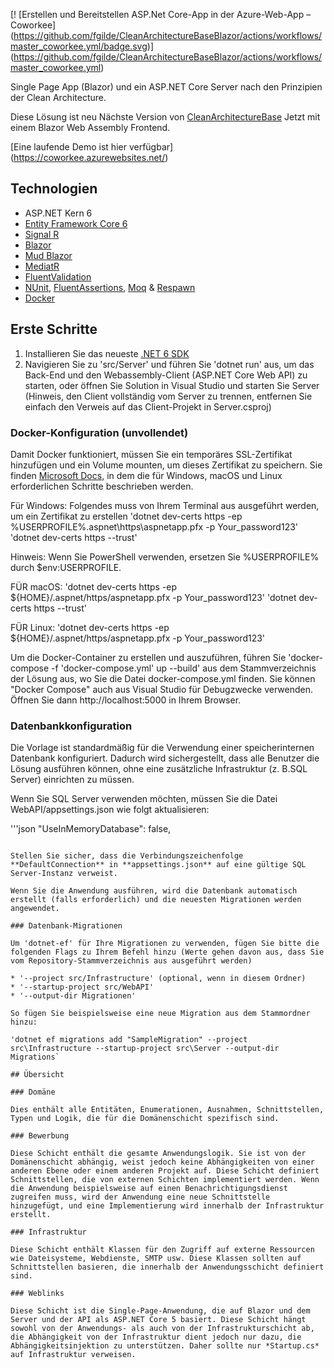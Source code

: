 [! [Erstellen und Bereitstellen ASP.Net Core-App in der Azure-Web-App – Coworkee] (https://github.com/fgilde/CleanArchitectureBaseBlazor/actions/workflows/master_coworkee.yml/badge.svg)] (https://github.com/fgilde/CleanArchitectureBaseBlazor/actions/workflows/master_coworkee.yml)

Single Page App (Blazor) und ein ASP.NET Core Server nach den Prinzipien der Clean Architecture. 
<br/>

Diese Lösung ist neu Nächste Version von [CleanArchitectureBase](https://github.com/fgilde/CleanArchitectureBase) 
Jetzt mit einem Blazor Web Assembly Frontend.

[Eine laufende Demo ist hier verfügbar] (https://coworkee.azurewebsites.net/)

## Technologien

* ASP.NET Kern 6
* [Entity Framework Core 6](https://docs.microsoft.com/en-us/ef/core/)
* [Signal R](https://docs.microsoft.com/en-US/aspnet/signalr/overview/getting-started/introduction-to-signalr)
* [Blazor](https://dotnet.microsoft.com/en-us/apps/aspnet/web-apps/blazor)
* [Mud Blazor](https://mudblazor.com/getting-started/installation#manual-install)
* [MediatR](https://github.com/jbogard/MediatR)
* [FluentValidation](https://fluentvalidation.net/)
* [NUnit](https://nunit.org/), [FluentAssertions](https://fluentassertions.com/), [Moq](https://github.com/moq) & [Respawn](https://github.com/jbogard/Respawn)
* [Docker](https://www.docker.com/)

## Erste Schritte

1. Installieren Sie das neueste [.NET 6 SDK](https://dotnet.microsoft.com/download/dotnet/6.0)
2. Navigieren Sie zu 'src/Server' und führen Sie 'dotnet run' aus, um das Back-End und den Webassembly-Client (ASP.NET Core Web API) zu starten, oder öffnen Sie Solution in Visual Studio und starten Sie Server
	(Hinweis, den Client vollständig vom Server zu trennen, entfernen Sie einfach den Verweis auf das Client-Projekt in Server.csproj)

### Docker-Konfiguration (unvollendet)

Damit Docker funktioniert, müssen Sie ein temporäres SSL-Zertifikat hinzufügen und ein Volume mounten, um dieses Zertifikat zu speichern.
Sie finden [Microsoft Docs](https://docs.microsoft.com/en-us/aspnet/core/security/docker-https?view=aspnetcore-3.1), in dem die für Windows, macOS und Linux erforderlichen Schritte beschrieben werden.

Für Windows:
Folgendes muss von Ihrem Terminal aus ausgeführt werden, um ein Zertifikat zu erstellen
'dotnet dev-certs https -ep %USERPROFILE%\.aspnet\https\aspnetapp.pfx -p Your_password123'
'dotnet dev-certs https --trust'

Hinweis: Wenn Sie PowerShell verwenden, ersetzen Sie %USERPROFILE% durch $env:USERPROFILE.

FÜR macOS:
'dotnet dev-certs https -ep ${HOME}/.aspnet/https/aspnetapp.pfx -p Your_password123'
'dotnet dev-certs https --trust'

FÜR Linux:
'dotnet dev-certs https -ep ${HOME}/.aspnet/https/aspnetapp.pfx -p Your_password123'

Um die Docker-Container zu erstellen und auszuführen, führen Sie 'docker-compose -f 'docker-compose.yml' up --build' aus dem Stammverzeichnis der Lösung aus, wo Sie die Datei docker-compose.yml finden.  Sie können "Docker Compose" auch aus Visual Studio für Debugzwecke verwenden.
Öffnen Sie dann http://localhost:5000 in Ihrem Browser.

### Datenbankkonfiguration

Die Vorlage ist standardmäßig für die Verwendung einer speicherinternen Datenbank konfiguriert. Dadurch wird sichergestellt, dass alle Benutzer die Lösung ausführen können, ohne eine zusätzliche Infrastruktur (z. B.SQL Server) einrichten zu müssen.

Wenn Sie SQL Server verwenden möchten, müssen Sie die Datei WebAPI/appsettings.json wie folgt aktualisieren:

'''json
  "UseInMemoryDatabase": false,
```

Stellen Sie sicher, dass die Verbindungszeichenfolge **DefaultConnection** in **appsettings.json** auf eine gültige SQL Server-Instanz verweist. 

Wenn Sie die Anwendung ausführen, wird die Datenbank automatisch erstellt (falls erforderlich) und die neuesten Migrationen werden angewendet.

### Datenbank-Migrationen

Um 'dotnet-ef' für Ihre Migrationen zu verwenden, fügen Sie bitte die folgenden Flags zu Ihrem Befehl hinzu (Werte gehen davon aus, dass Sie vom Repository-Stammverzeichnis aus ausgeführt werden)

* '--project src/Infrastructure' (optional, wenn in diesem Ordner)
* '--startup-project src/WebAPI'
* '--output-dir Migrationen'

So fügen Sie beispielsweise eine neue Migration aus dem Stammordner hinzu:

'dotnet ef migrations add "SampleMigration" --project src\Infrastructure --startup-project src\Server --output-dir Migrations`

## Übersicht

### Domäne

Dies enthält alle Entitäten, Enumerationen, Ausnahmen, Schnittstellen, Typen und Logik, die für die Domänenschicht spezifisch sind.

### Bewerbung

Diese Schicht enthält die gesamte Anwendungslogik. Sie ist von der Domänenschicht abhängig, weist jedoch keine Abhängigkeiten von einer anderen Ebene oder einem anderen Projekt auf. Diese Schicht definiert Schnittstellen, die von externen Schichten implementiert werden. Wenn die Anwendung beispielsweise auf einen Benachrichtigungsdienst zugreifen muss, wird der Anwendung eine neue Schnittstelle hinzugefügt, und eine Implementierung wird innerhalb der Infrastruktur erstellt.

### Infrastruktur

Diese Schicht enthält Klassen für den Zugriff auf externe Ressourcen wie Dateisysteme, Webdienste, SMTP usw. Diese Klassen sollten auf Schnittstellen basieren, die innerhalb der Anwendungsschicht definiert sind.

### Weblinks

Diese Schicht ist die Single-Page-Anwendung, die auf Blazor und dem Server und der API als ASP.NET Core 5 basiert. Diese Schicht hängt sowohl von der Anwendungs- als auch von der Infrastrukturschicht ab, die Abhängigkeit von der Infrastruktur dient jedoch nur dazu, die Abhängigkeitsinjektion zu unterstützen. Daher sollte nur *Startup.cs* auf Infrastruktur verweisen.

